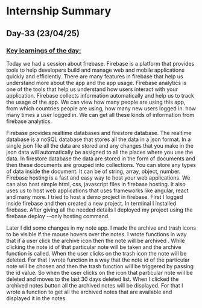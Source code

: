 # Internship Summary
## Day-33 (23/04/25)
### <ins> Key learnings of the day:</ins>
Today we had a session about firebase. Firebase is a platform that provides tools to help developers build and manage web and mobile applications quickly and efficiently. There are many features in firebase that help us understand more about the app and the app usage. Firebase analytics is one of the tools that help us understand how users interact with your application. Firebase collects information automatically and help us to track the usage of the app. We can view how many people are using this app, from which countries people are using, how many new users logged in. how many times a user logged in. We can get all these kinds of information from firebase analytics.

Firebase provides realtime databases and firestore database. The realtime database is a noSQL database that stores all the data in a json format. In a single json file all the data are stored and any changes that you make in the json data will automatically be assigned to all the places where you use the data. In firestore database the data are stored in the form of documents and then these documents are grouped into collections. You can store any types of data inside the document. It can be of string, array, object, number. Firebase hosting is a fast and easy way to host your web applications. We can also host simple html, css, javascript files in firebase hosting. It also uses us to host web applications that uses frameworks like angular, react and many more. I tried to host a demo project in firebase. First I logged inside firebase and then created a new project. In terminal I installed firebase. After giving all the needed details I deployed my project using the firebase deploy --only hosting command.

Later I did some changes in my note app. I made the archive and trash icons to be visible if the mouse hovers over the notes. I wrote functions in way that if a user click the archive icon then the note will be archived . While clicking the note id of that particular note will be taken and the archive function is called. When the user clicks on the trash icon the note will be deleted. For that I wrote function in a way that the note id of the particular note will be chosen and then the trash function will be triggered by passing the id value. So when the user clicks on the icon that particular note will be deleted and moves to the last 30 days deleted list. When I clicked the archived notes button all the archived notes will be displayed. For that I wrote a function to get all the archived notes that are available and displayed it in the notes. 